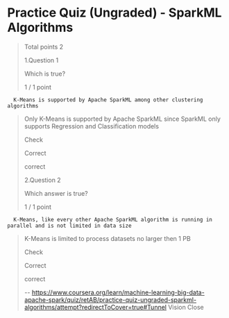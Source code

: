 # Practice Quiz (Ungraded) - SparkML Algorithms
> 
> Total points 2
> 
>  1.Question 1
> 
> Which is true?
> 
> 1 / 1 point 
> 

      K-Means is supported by Apache SparkML among other clustering algorithms 
> 
>  Only K-Means is supported by Apache SparkML since SparkML only supports Regression and Classification models 
> 
> Check
> 
> Correct
> 
> correct
> 
>  2.Question 2
> 
> Which answer is true?
> 
> 1 / 1 point 
> 

      K-Means, like every other Apache SparkML algorithm is running in parallel and is not limited in data size 
> 
>  K-Means is limited to process datasets no larger then 1 PB 
> 
> Check
> 
> Correct
> 
> correct
>
> -- https://www.coursera.org/learn/machine-learning-big-data-apache-spark/quiz/retAB/practice-quiz-ungraded-sparkml-algorithms/attempt?redirectToCover=true#Tunnel Vision Close
